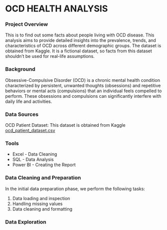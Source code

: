 # OCD HEALTH ANALYSIS

### Project Overview

This is to find out some facts about people living with OCD disease. This analysis aims to provide detailed insights into the prevalence, trends, and characteristics of OCD across different demographic groups. The dataset is obtained from Kaggle. It is a fictional dataset, so facts from this dataset shouldn’t be used for real-life assumptions.

### Background

Obsessive-Compulsive Disorder (OCD) is a chronic mental health condition characterized by persistent, unwanted thoughts (obsessions) and repetitive behaviors or mental acts (compulsions) that an individual feels compelled to perform. These obsessions and compulsions can significantly interfere with daily life and activities.

### Data Sources

OCD Patient Dataset: This dataset is obtained from Kaggle [ocd_patient_dataset.csv](https://www.kaggle.com/datasets/ohinhaque/ocd-patient-dataset-demographics-and-clinical-data)

### Tools

- Excel - Data Cleaning 
- SQL - Data Analysis
- Power BI - Creating the Report

### Data Cleaning and Preparation

In the initial data preparation phase, we perform the following tasks:
1. Data loading and inspection
2. Handling missing values
3. Data cleaning and formatting

### Data Exploration
